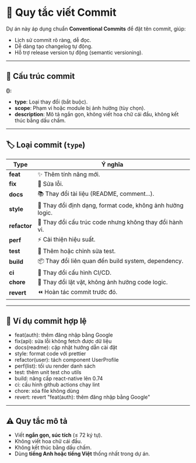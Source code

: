 # 📜 Quy tắc viết Commit

Dự án này áp dụng chuẩn **Conventional Commits** để đặt tên commit, giúp:

- Lịch sử commit rõ ràng, dễ đọc.
- Dễ dàng tạo changelog tự động.
- Hỗ trợ release version tự động (semantic versioning).

---

## 📌 Cấu trúc commit

**<type>(<scope>): <description>**

- **type**: Loại thay đổi (bắt buộc).
- **scope**: Phạm vi hoặc module bị ảnh hưởng (tùy chọn).
- **description**: Mô tả ngắn gọn, không viết hoa chữ cái đầu, không kết thúc bằng dấu chấm.

---

## 🏷 Loại commit (`type`)

| Type         | Ý nghĩa                                                    |
| ------------ | ---------------------------------------------------------- |
| **feat**     | ✨ Thêm tính năng mới.                                     |
| **fix**      | 🐛 Sửa lỗi.                                                |
| **docs**     | 📚 Thay đổi tài liệu (README, comment...).                 |
| **style**    | 🎨 Thay đổi định dạng, format code, không ảnh hưởng logic. |
| **refactor** | 🔨 Thay đổi cấu trúc code nhưng không thay đổi hành vi.    |
| **perf**     | ⚡ Cải thiện hiệu suất.                                    |
| **test**     | 🧪 Thêm hoặc chỉnh sửa test.                               |
| **build**    | 📦 Thay đổi liên quan đến build system, dependency.        |
| **ci**       | 🤖 Thay đổi cấu hình CI/CD.                                |
| **chore**    | 🧹 Thay đổi lặt vặt, không ảnh hưởng code logic.           |
| **revert**   | ⏪ Hoàn tác commit trước đó.                               |

---

## 📝 Ví dụ commit hợp lệ

- feat(auth): thêm đăng nhập bằng Google
- fix(api): sửa lỗi không fetch được dữ liệu
- docs(readme): cập nhật hướng dẫn cài đặt
- style: format code với prettier
- refactor(user): tách component UserProfile
- perf(list): tối ưu render danh sách
- test: thêm unit test cho utils
- build: nâng cấp react-native lên 0.74
- ci: cấu hình github actions chạy lint
- chore: xóa file không dùng
- revert: revert "feat(auth): thêm đăng nhập bằng Google"

---

## ⚠ Quy tắc mô tả

- Viết **ngắn gọn, súc tích** (≤ 72 ký tự).
- Không viết hoa chữ cái đầu.
- Không kết thúc bằng dấu chấm.
- Dùng **tiếng Anh hoặc tiếng Việt** thống nhất trong dự án.
